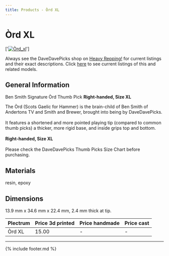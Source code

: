 ```yaml
---
title: Products - Òrd XL
---
```

# Òrd XL

['[![Òrd_xl](../../assets/images/òrd_xl_01.jpg)](../picks/òrd_xl)']

Always see the DaveDavePicks shop on [Heavy Repping!](https://www.heavyrepping.com/shop/store/davedavepicks/) for current listings and their exact descriptions. Click [here](https://heavyrepping.com/davedavepicks/?s=Òrd&post_type=product) to see current listings of this and related models.

## General Information
Ben Smith Signature Òrd Thumb Pick **Right-handed, Size XL**

The Òrd (Scots Gaelic for Hammer) is the brain-child of Ben Smith of Andertons TV and Smith and Brewer, brought into being by DaveDavePicks.<br/><br/>It features a shortened and more pointed playing tip (compared to common thumb picks) a thicker, more rigid base, and inside grips top and bottom.<br/><br/>**Right-handed, Size XL**<br/><br/>Please check the DaveDavePicks Thumb Picks Size Chart before purchasing.

## Materials
resin, epoxy

## Dimensions
13.9 mm x 34.6 mm x 22.4 mm, 2.4 mm thick at tip.

| **Plectrum**                                        | **Price 3d printed**   | **Price handmade**   | **Price cast**   |
|:----------------------------------------------------|:-----------------------|:---------------------|:-----------------|
| Òrd XL                                          | 15.00               | -             | -         |

---

{% include footer.md %}